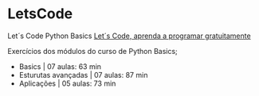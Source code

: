 # LetsCode
Let´s Code Python Basics
[Let´s Code, aprenda a programar gratuitamente](https://www.letscode.com.br/)

Exercícios dos módulos do curso de Python Basics;
  - Basics  | 07 aulas: 63 min
  - Esturutas avançadas | 07 aulas: 87 min
  - Aplicações | 05 aulas: 73 min
